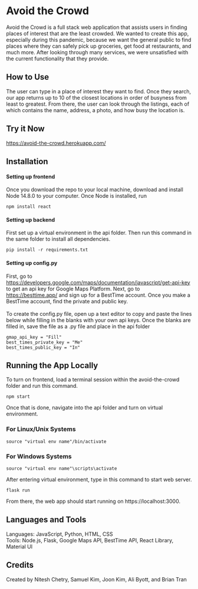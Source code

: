 # Avoid the Crowd

Avoid the Crowd is a full stack web application that assists users in finding places of interest that are the least crowded. We wanted to create this app, especially during this pandemic, because we want the general public to find places where they can safely pick up groceries, get food at restaurants, and much more. After looking through many services, we were unsatisfied with the current functionality that they provide.

## How to Use

The user can type in a place of interest they want to find. Once they search, our app returns up to 10 of the closest locations in order of busyness from least to greatest. From there, the user can look through the listings, each of which contains the name, address, a photo, and how busy the location is.

## Try it Now

https://avoid-the-crowd.herokuapp.com/

## Installation 

#### Setting up frontend <br/>
Once you download the repo to your local machine, download and install Node 14.8.0 to your computer. Once Node is installed, run 
```
npm install react
```

#### Setting up backend <br/>
First set up a virtual environment in the api folder. Then run this command in the same folder to install all dependencies.
```
pip install -r requirements.txt
```

#### Setting up config.py <br/>
First, go to https://developers.google.com/maps/documentation/javascript/get-api-key to get an api key for Google Maps Platform. 
Next, go to https://besttime.app/ and sign up for a BestTime account. Once you make a BestTime account, find the private and public key. <br/>
<br/>
To create the config.py file, open up a text editor to copy and paste the lines below while filling in the blanks with your own api keys. Once the blanks are filled in, save the file as a .py file and place in the api folder 
```
gmap_api_key = "Fill" 
best_times_private_key = "Me"
best_times_public_key = "In"
```
## Running the App Locally

To turn on frontend, load a terminal session within the avoid-the-crowd folder and run this command. 
```
npm start
```
Once that is done, navigate into the api folder and turn on virtual environment.
### For Linux/Unix Systems
```
source "virtual env name"/bin/activate
```

### For Windows Systems
```
source "virtual env name"\scripts\activate
```

After entering virtual environment, type in this command to start web server.
```
flask run
```
From there, the web app should start running on https://localhost:3000.

## Languages and Tools 

Languages: JavaScript, Python, HTML, CSS<br/>
Tools: Node.js, Flask, Google Maps API, BestTime API, React Library, Material UI

## Credits

Created by Nitesh Chetry, Samuel Kim, Joon Kim, Ali Byott, and Brian Tran


